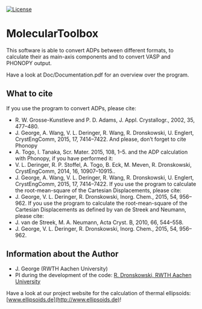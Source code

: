 [![License](https://img.shields.io/badge/License-BSD%203--Clause-blue.svg)](https://github.com/JaGeo/AtomicContributions/blob/master/LICENSE)

# MolecularToolbox
This software is able to convert ADPs between different formats, to calculate their as main-axis components and to convert VASP and PHONOPY output.

Have a look at Doc/Documentation.pdf for an overview over the program.

What to cite
----------
If you use the program to convert ADPs, please cite:
- R. W. Grosse-Kunstleve and P. D. Adams, J. Appl. Crystallogr., 2002, 35, 477–480.
- J. George, A. Wang, V. L. Deringer, R. Wang, R. Dronskowski, U. Englert,
CrystEngComm, 2015, 17, 7414–7422.
And please, don’t forget to cite Phonopy
- A. Togo, I. Tanaka, Scr. Mater. 2015, 108, 1–5.
and the ADP calculation with Phonopy, if you have performed it:
- V. L. Deringer, R. P. Stoffel, A. Togo, B. Eck, M. Meven, R. Dronskowski,
CrystEngComm, 2014, 16, 10907–10915..
- J. George, A. Wang, V. L. Deringer, R. Wang, R. Dronskowski, U. Englert,
CrystEngComm, 2015, 17, 7414–7422.
If you use the program to calculate the root-mean-square of the Cartesian
Displacements, please cite:
- J. George, V. L. Deringer, R. Dronskowski, Inorg. Chem., 2015, 54, 956–962.
If you use the program to calculate the root-mean-square of the Cartesian
Displacements as defined by van de Streek and Neumann, please cite:
- J. van de Streek, M. A. Neumann, Acta Cryst. B, 2010, 66, 544–558.
- J. George, V. L. Deringer, R. Dronskowski, Inorg. Chem., 2015, 54, 956–962.


Information about the Author
--------

- J. George (RWTH Aachen University)
- PI during the development of the code: [R. Dronskowski, RWTH Aachen University](http://www.ssc.rwth-aachen.de/)

Have a look at our project website for the calculation of thermal ellipsoids: [www.ellipsoids.de](http://www.ellipsoids.de)!

